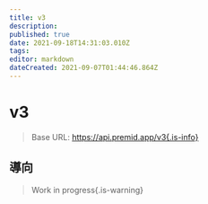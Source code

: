 ```yaml
---
title: v3
description:
published: true
date: 2021-09-18T14:31:03.010Z
tags:
editor: markdown
dateCreated: 2021-09-07T01:44:46.864Z
---
```


# v3

> Base URL: https://api.premid.app/v3{.is-info}


## 導向
> Work in progress{.is-warning}